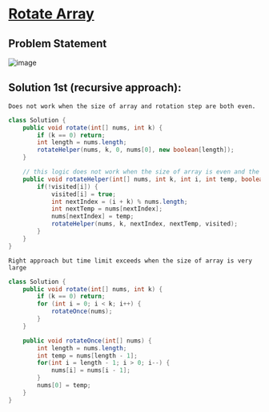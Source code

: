 # [Rotate Array](https://leetcode.com/problems/rotate-array/description/?envType=study-plan-v2&envId=top-interview-150)
## Problem Statement
![image](https://github.com/SiddhantKumarMaurya/LeetCode_Questions/assets/107787014/cde674f5-9258-4874-a473-64f27eda06f1)
## Solution 1st (recursive approach):
`Does not work when the size of array and rotation step are both even.`
```java
class Solution {
    public void rotate(int[] nums, int k) {
        if (k == 0) return;
        int length = nums.length;
        rotateHelper(nums, k, 0, nums[0], new boolean[length]);
    }

    // this logic does not work when the size of array is even and the rotation step is even.
    public void rotateHelper(int[] nums, int k, int i, int temp, boolean[] visited){
        if(!visited[i]) {
            visited[i] = true;
            int nextIndex = (i + k) % nums.length;
            int nextTemp = nums[nextIndex];
            nums[nextIndex] = temp;
            rotateHelper(nums, k, nextIndex, nextTemp, visited);
        }
    }
}
```
`Right approach but time limit exceeds when the size of array is very large`
```java
class Solution {
    public void rotate(int[] nums, int k) {
        if (k == 0) return;
        for (int i = 0; i < k; i++) {
            rotateOnce(nums);
        }
    }

    public void rotateOnce(int[] nums) {
        int length = nums.length;
        int temp = nums[length - 1];
        for(int i = length - 1; i > 0; i--) {
            nums[i] = nums[i - 1];
        }
        nums[0] = temp;
    }
}
```
